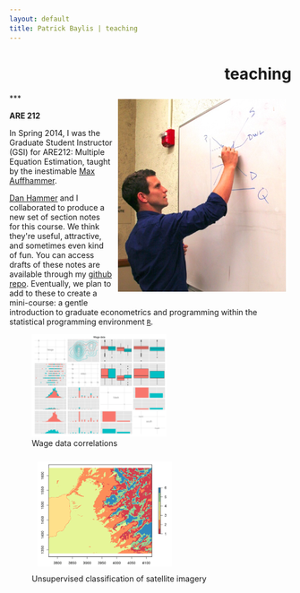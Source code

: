 ```yaml
---
layout: default
title: Patrick Baylis | teaching
---
```

<h1 align="right">teaching</h1>
***


<figure style="float:right; margin:10px 10px 10px 10px;">
<img src="images/baylis_teaching.jpg" title="Teaching" width="300" class="shadow" />
</figure> 

**ARE 212**<br>

In Spring 2014, I was the Graduate Student Instructor (GSI) for ARE212: Multiple Equation Estimation, taught by the inestimable [Max Auffhammer](http://are.berkeley.edu/~auffhammer/Maximilian_Auffhammer/Welcome.html). 

[Dan Hammer](http://www.danham.me/r/) and I collaborated to produce a new set of section notes for this course. We think they're useful, attractive, and sometimes even kind of fun. You can access drafts of these notes are available through my [github repo](http://www.github.com/pbaylis/ARE212). Eventually, we plan to add to these to create a mini-course: a gentle introduction to graduate econometrics and programming within the statistical programming environment [`R`](http://www.r-project.org/). 

<figure>
<img src="images/teaching/are212_2.png" title="Wage data correlations" width="240" class="shadow" />
  <figcaption>Wage data correlations</figcaption>
</figure> 

<figure>
  <img src="images/teaching/are212_1.png" title="Unsupervised classification of satellite imagery" width="240" class="shadow" style="margin:10px 10px 10px 10px;" />
  <figcaption>Unsupervised classification of satellite imagery</figcaption>
</figure> 

